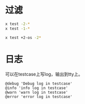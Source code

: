 
# 过滤

```bash
x test -2-*
x test -1-*

x test +2-os -2*
```

# 日志

可以在testcase上写log，输出到tty上。

```
@debug 'Debug log in testcase'
@info 'info log in testcase'
@warn 'warn log in testcase'
@error 'error log in testcase'
```

